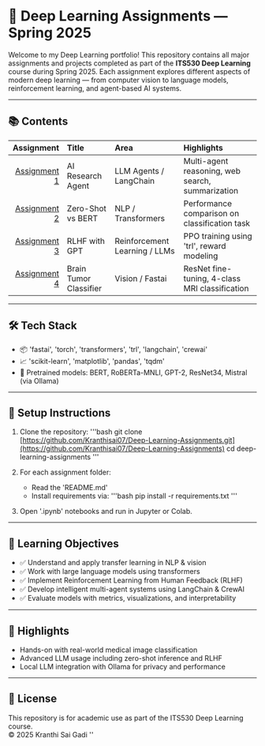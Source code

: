 # 🧠 Deep Learning Assignments — Spring 2025

Welcome to my Deep Learning portfolio! This repository contains all major assignments and projects completed as part of the **ITS530 Deep Learning** course during Spring 2025. Each assignment explores different aspects of modern deep learning — from computer vision to language models, reinforcement learning, and agent-based AI systems.

---

## 📚 Contents

| Assignment | Title | Area | Highlights |
|-----------:|:------|:------|:-----------|
| [Assignment 1](./Assignment_1_ResearchAgent) | AI Research Agent | LLM Agents / LangChain | Multi-agent reasoning, web search, summarization |
| [Assignment 2](./Assignment_2_ZeroShot_vs_BERT) | Zero-Shot vs BERT | NLP / Transformers | Performance comparison on classification task |
| [Assignment 3](./Assignment_3_RLHF_with_GPT) | RLHF with GPT | Reinforcement Learning / LLMs | PPO training using 'trl', reward modeling |
| [Assignment 4](./Assignment_4_Fastai_ImageClassifier) | Brain Tumor Classifier | Vision / Fastai | ResNet fine-tuning, 4-class MRI classification |

---

## 🛠️ Tech Stack

- 📦 'fastai', 'torch', 'transformers', 'trl', 'langchain', 'crewai'
- 📈 'scikit-learn', 'matplotlib', 'pandas', 'tqdm'
- 🧠 Pretrained models: BERT, RoBERTa-MNLI, GPT-2, ResNet34, Mistral (via Ollama)

---

## 🧪 Setup Instructions

1. Clone the repository:
   '''bash
   git clone [https://github.com/Kranthisai07/Deep-Learning-Assignments.git](https://github.com/Kranthisai07/Deep-Learning-Assignments)
   cd deep-learning-assignments
   '''

2. For each assignment folder:
   - Read the 'README.md'
   - Install requirements via:
     '''bash
     pip install -r requirements.txt
     '''

3. Open '.ipynb' notebooks and run in Jupyter or Colab.

---

## 🎯 Learning Objectives

- ✅ Understand and apply transfer learning in NLP & vision
- ✅ Work with large language models using transformers
- ✅ Implement Reinforcement Learning from Human Feedback (RLHF)
- ✅ Develop intelligent multi-agent systems using LangChain & CrewAI
- ✅ Evaluate models with metrics, visualizations, and interpretability

---

## 🌟 Highlights

- Hands-on with real-world medical image classification
- Advanced LLM usage including zero-shot inference and RLHF
- Local LLM integration with Ollama for privacy and performance

---

## 📜 License

This repository is for academic use as part of the ITS530 Deep Learning course.  
© 2025 Kranthi Sai Gadi
''
